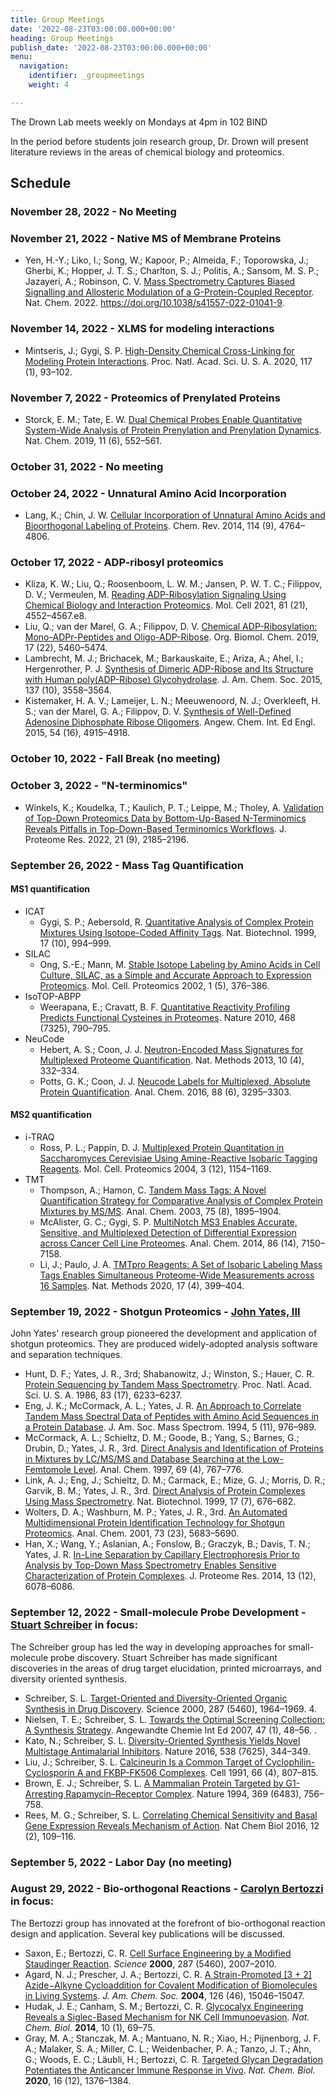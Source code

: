 ```yaml
---
title: Group Meetings
date: '2022-08-23T03:00:00.000+00:00'
heading: Group Meetings
publish_date: '2022-08-23T03:00:00.000+00:00'
menu:
  navigation:
    identifier: _groupmeetings
    weight: 4

---
```


The Drown Lab meets weekly on Mondays at 4pm in 102 BIND

In the period before students join research group, Dr. Drown will present literature reviews
in the areas of chemical biology and proteomics.

## Schedule

### November 28, 2022 - No Meeting

### November 21, 2022 - Native MS of Membrane Proteins

- Yen, H.-Y.; Liko, I.; Song, W.; Kapoor, P.; Almeida, F.; Toporowska, J.; Gherbi, K.; Hopper, J. T. S.; Charlton, S. J.; Politis, A.; Sansom, M. S. P.; Jazayeri, A.; Robinson, C. V. [Mass Spectrometry Captures Biased Signalling and Allosteric Modulation of a G-Protein-Coupled Receptor](https://www.nature.com/articles/s41557-022-01041-9). Nat. Chem. 2022. https://doi.org/10.1038/s41557-022-01041-9.

### November 14, 2022 - XLMS for modeling interactions

- Mintseris, J.; Gygi, S. P. [High-Density Chemical Cross-Linking for Modeling Protein Interactions](http://dx.doi.org/10.1073/pnas.1902931116). Proc. Natl. Acad. Sci. U. S. A. 2020, 117 (1), 93–102.

### November 7, 2022 - Proteomics of Prenylated Proteins

- Storck, E. M.; Tate, E. W. [Dual Chemical Probes Enable Quantitative System-Wide Analysis of Protein Prenylation and Prenylation Dynamics](nature.com/articles/s41557-019-0237-6). Nat. Chem. 2019, 11 (6), 552–561.

### October 31, 2022 - No meeting

### October 24, 2022 - Unnatural Amino Acid Incorporation

- Lang, K.; Chin, J. W. [Cellular Incorporation of Unnatural Amino Acids and Bioorthogonal Labeling of Proteins](http://dx.doi.org/10.1021/cr400355w). Chem. Rev. 2014, 114 (9), 4764–4806.

### October 17, 2022 - ADP-ribosyl proteomics

- Kliza, K. W.; Liu, Q.; Roosenboom, L. W. M.; Jansen, P. W. T. C.; Filippov, D. V.; Vermeulen, M. [Reading ADP-Ribosylation Signaling Using Chemical Biology and Interaction Proteomics](http://dx.doi.org/10.1016/j.molcel.2021.08.037). Mol. Cell 2021, 81 (21), 4552–4567.e8.
- Liu, Q.; van der Marel, G. A.; Filippov, D. V. [Chemical ADP-Ribosylation: Mono-ADPr-Peptides and Oligo-ADP-Ribose](http://dx.doi.org/10.1039/c9ob00501c). Org. Biomol. Chem. 2019, 17 (22), 5460–5474.
- Lambrecht, M. J.; Brichacek, M.; Barkauskaite, E.; Ariza, A.; Ahel, I.; Hergenrother, P. J. [Synthesis of Dimeric ADP-Ribose and Its Structure with Human poly(ADP-Ribose) Glycohydrolase](http://dx.doi.org/10.1021/ja512528p). J. Am. Chem. Soc. 2015, 137 (10), 3558–3564.
- Kistemaker, H. A. V.; Lameijer, L. N.; Meeuwenoord, N. J.; Overkleeft, H. S.; van der Marel, G. A.; Filippov, D. V. [Synthesis of Well-Defined Adenosine Diphosphate Ribose Oligomers](https://onlinelibrary.wiley.com/doi/10.1002/anie.201412283). Angew. Chem. Int. Ed Engl. 2015, 54 (16), 4915–4918.

### October 10, 2022 - Fall Break (no meeting)

### October 3, 2022 - "N-terminomics"

- Winkels, K.; Koudelka, T.; Kaulich, P. T.; Leippe, M.; Tholey, A. [Validation of Top-Down Proteomics Data by Bottom-Up-Based N-Terminomics Reveals Pitfalls in Top-Down-Based Terminomics Workflows](https://pubs.acs.org/doi/10.1021/acs.jproteome.2c00277). J. Proteome Res. 2022, 21 (9), 2185–2196.

### September 26, 2022 - Mass Tag Quantification

#### MS1 quantification

- ICAT
  - Gygi, S. P.; Aebersold, R. [Quantitative Analysis of Complex Protein Mixtures Using Isotope-Coded Affinity Tags](https://doi.org/10.1038/13690). Nat. Biotechnol. 1999, 17 (10), 994–999.
- SILAC
  - Ong, S.-E.; Mann, M. [Stable Isotope Labeling by Amino Acids in Cell Culture, SILAC, as a Simple and Accurate Approach to Expression Proteomics](https://doi.org/10.1074/mcp.M200025-MCP200). Mol. Cell. Proteomics 2002, 1 (5), 376–386.
- IsoTOP-ABPP
  - Weerapana, E.; Cravatt, B. F. [Quantitative Reactivity Profiling Predicts Functional Cysteines in Proteomes](https://doi.org/10.1038/nature09472). Nature 2010, 468 (7325), 790–795.
- NeuCode
  - Hebert, A. S.; Coon, J. J. [Neutron-Encoded Mass Signatures for Multiplexed Proteome Quantification](https://doi.org/10.1021/acs.analchem.5b04773). Nat. Methods 2013, 10 (4), 332–334.
  - Potts, G. K.; Coon, J. J. [Neucode Labels for Multiplexed, Absolute Protein Quantification](https://doi.org/10.1021/acs.analchem.5b04773). Anal. Chem. 2016, 88 (6), 3295–3303.

#### MS2 quantification

- i-TRAQ
  - Ross, P. L.; Pappin, D. J. [Multiplexed Protein Quantitation in Saccharomyces Cerevisiae Using Amine-Reactive Isobaric Tagging Reagents](https://doi.org/10.1074/mcp.M400129-MCP200). Mol. Cell. Proteomics 2004, 3 (12), 1154–1169.
- TMT
  - Thompson, A.; Hamon, C. [Tandem Mass Tags: A Novel Quantification Strategy for Comparative Analysis of Complex Protein Mixtures by MS/MS](https://doi.org/10.1021/ac0262560). Anal. Chem. 2003, 75 (8), 1895–1904.
  - McAlister, G. C.; Gygi, S. P. [MultiNotch MS3 Enables Accurate, Sensitive, and Multiplexed Detection of Differential Expression across Cancer Cell Line Proteomes](https://doi.org/10.1021/ac502040v). Anal. Chem. 2014, 86 (14), 7150–7158.
  - Li, J.; Paulo, J. A. [TMTpro Reagents: A Set of Isobaric Labeling Mass Tags Enables Simultaneous Proteome-Wide Measurements across 16 Samples](https://doi.org/10.1038/s41592-020-0781-4). Nat. Methods 2020, 17 (4), 399–404.

### September 19, 2022 - Shotgun Proteomics - [John Yates, III](https://www.scripps.edu/faculty/yates/)

John Yates' research group pioneered the development and application of shotgun proteomics. They are produced widely-adopted analysis software and separation techniques.

- Hunt, D. F.; Yates, J. R., 3rd; Shabanowitz, J.; Winston, S.; Hauer, C. R. [Protein Sequencing by Tandem Mass Spectrometry](https://www.pnas.org/doi/10.1073/pnas.83.17.6233). Proc. Natl. Acad. Sci. U. S. A. 1986, 83 (17), 6233–6237.
- Eng, J. K.; McCormack, A. L.; Yates, J. R. [An Approach to Correlate Tandem Mass Spectral Data of Peptides with Amino Acid Sequences in a Protein Database](https://pubs.acs.org/doi/10.1016/1044-0305%2894%2980016-2). J. Am. Soc. Mass Spectrom. 1994, 5 (11), 976–989.
- McCormack, A. L.; Schieltz, D. M.; Goode, B.; Yang, S.; Barnes, G.; Drubin, D.; Yates, J. R., 3rd. [Direct Analysis and Identification of Proteins in Mixtures by LC/MS/MS and Database Searching at the Low-Femtomole Level](https://pubs.acs.org/doi/10.1021/ac960799q). Anal. Chem. 1997, 69 (4), 767–776.
- Link, A. J.; Eng, J.; Schieltz, D. M.; Carmack, E.; Mize, G. J.; Morris, D. R.; Garvik, B. M.; Yates, J. R., 3rd. [Direct Analysis of Protein Complexes Using Mass Spectrometry](https://www.nature.com/articles/nbt0799_676). Nat. Biotechnol. 1999, 17 (7), 676–682.
- Wolters, D. A.; Washburn, M. P.; Yates, J. R., 3rd. [An Automated Multidimensional Protein Identification Technology for Shotgun Proteomics](https://pubs.acs.org/doi/10.1021/ac010617e). Anal. Chem. 2001, 73 (23), 5683–5690.
- Han, X.; Wang, Y.; Aslanian, A.; Fonslow, B.; Graczyk, B.; Davis, T. N.; Yates, J. R. [In-Line Separation by Capillary Electrophoresis Prior to Analysis by Top-Down Mass Spectrometry Enables Sensitive Characterization of Protein Complexes](https://pubs.acs.org/doi/10.1021/pr500971h). J. Proteome Res. 2014, 13 (12), 6078–6086.

### September 12, 2022 - Small-molecule Probe Development - [Stuart Schreiber](https://www.broadinstitute.org/schreiber-lab) in focus:

The Schreiber group has led the way in developing approaches for small-molecule probe discovery. Stuart Schreiber has made significant discoveries in the areas of drug target elucidation, printed microarrays, and diversity oriented synthesis.

- Schreiber, S. L. [Target-Oriented and Diversity-Oriented Organic Synthesis in Drug Discovery](https://doi.org/10.1126/science.287.5460.196). Science 2000, 287 (5460), 1964–1969. 4.
- Nielsen, T. E.; Schreiber, S. L. [Towards the Optimal Screening Collection: A Synthesis Strategy](https://doi.org/10.1002/anie.200703073). Angewandte Chemie Int Ed 2007, 47 (1), 48–56. .
- Kato, N.; Schreiber, S. L. [Diversity-Oriented Synthesis Yields Novel Multistage Antimalarial Inhibitors](https://doi.org/10.1038/nature19804). Nature 2016, 538 (7625), 344–349.
- Liu, J.; Schreiber, S. L. [Calcineurin Is a Common Target of Cyclophilin-Cyclosporin A and FKBP-FK506 Complexes](https://doi.org/10.1016/0092-8674(91)90124-h). Cell 1991, 66 (4), 807–815.
- Brown, E. J.; Schreiber, S. L. [A Mammalian Protein Targeted by G1-Arresting Rapamycin–Receptor Complex](https://doi.org/10.1038/369756a0). Nature 1994, 369 (6483), 756–758.
- Rees, M. G.; Schreiber, S. L. [Correlating Chemical Sensitivity and Basal Gene Expression Reveals Mechanism of Action](https://doi.org/10.1038/nchembio.1986). Nat Chem Biol 2016, 12 (2), 109–116.

### September 5, 2022 - Labor Day (no meeting)

### August 29, 2022 - Bio-orthogonal Reactions - [Carolyn Bertozzi](https://chemistry.stanford.edu/people/carolyn-bertozzi) in focus:

The Bertozzi group has innovated at the forefront of bio-orthogonal reaction design and application. Several key publications will be discussed.

- Saxon, E.; Bertozzi, C. R. [Cell Surface Engineering by a Modified Staudinger Reaction](https://doi.org/10.1126/science.287.5460.2007). *Science* **2000**, 287 (5460), 2007–2010.
- Agard, N. J.; Prescher, J. A.; Bertozzi, C. R. [A Strain-Promoted [3 + 2] Azide−Alkyne Cycloaddition for Covalent Modification of Biomolecules in Living Systems](https://doi.org/10.1021/ja044996f). *J. Am. Chem. Soc.* **2004**, 126 (46), 15046–15047.
- Hudak, J. E.; Canham, S. M.; Bertozzi, C. R. [Glycocalyx Engineering Reveals a Siglec-Based Mechanism for NK Cell Immunoevasion](https://doi.org/10.1038/nchembio.1388). *Nat. Chem. Biol.* **2014**, 10 (1), 69–75.
- Gray, M. A.; Stanczak, M. A.; Mantuano, N. R.; Xiao, H.; Pijnenborg, J. F. A.; Malaker, S. A.; Miller, C. L.; Weidenbacher, P. A.; Tanzo, J. T.; Ahn, G.; Woods, E. C.; Läubli, H.; Bertozzi, C. R. [Targeted Glycan Degradation Potentiates the Anticancer Immune Response in Vivo](https://doi.org/10.1038/s41589-020-0622-x). *Nat. Chem. Biol.* **2020**, 16 (12), 1376–1384.
